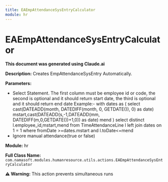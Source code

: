 ```yaml
---
title: EAEmpAttendanceSysEntryCalculator
module: hr
---
```



<div class='entity-flows'>

# EAEmpAttendanceSysEntryCalculator

**This document was generated using Claude.ai**

**Description:** Creates EmpAttendanceSysEntry Automatically.

**Parameters:**
- Select Statement. The first column must be employee id or code, the second is optional and it should return start date, the third is optional and it should return end date
Example:- 
with dates as (
select cast(DATEADD(month, DATEDIFF(month, 0, GETDATE()), 0) as date) mstart,cast(DATEADD(s,-1,DATEADD(mm, DATEDIFF(m,0,GETDATE())+1,0)) as date) mend
)
select distinct l.employee_id,mstart,mend from TimeAttendanceLine l left join dates on 1 = 1 where fromDate >=dates.mstart and l.toDate<=mend
- Ignore manual attendance(true or false)

**Module:** hr

**Full Class Name:** `com.namasoft.modules.humanresource.utils.actions.EAEmpAttendanceSysEntryCalculator`

**⚠️ Warning:** This action prevents simultaneous runs


</div>

